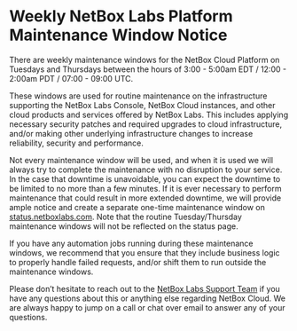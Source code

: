 # Weekly NetBox Labs Platform Maintenance Window Notice

There are weekly maintenance windows for the NetBox Cloud Platform on Tuesdays and Thursdays between the hours of 3:00 - 5:00am EDT / 12:00 - 2:00am PDT / 07:00 - 09:00 UTC. 

These windows are used for routine maintenance on the infrastructure supporting the NetBox Labs Console, NetBox Cloud instances, and other cloud products and services offered by NetBox Labs. This includes applying necessary security patches and required upgrades to cloud infrastructure, and/or making other underlying infrastructure changes to increase reliability, security and performance.

Not every maintenance window will be used, and when it is used we will always try to complete the maintenance with no disruption to your service. In the case that downtime is unavoidable, you can expect the downtime to be limited to no more than a few minutes. If it is ever necessary to perform maintenance that could result in more extended downtime, we will provide ample notice and create a separate one-time maintenance window on [status.netboxlabs.com]( https://status.netboxlabs.com/). Note that the routine Tuesday/Thursday maintenance windows will not be reflected on the status page.

If you have any automation jobs running during these maintenance windows, we recommend that you ensure that they include business logic to properly handle failed requests, and/or shift them to run outside the maintenance windows.

Please don’t hesitate to reach out to the [NetBox Labs Support Team](mailto:support@netboxlabs.com) if you have any questions about this or anything else regarding NetBox Cloud. We are always happy to jump on a call or chat over email to answer any of your questions.
